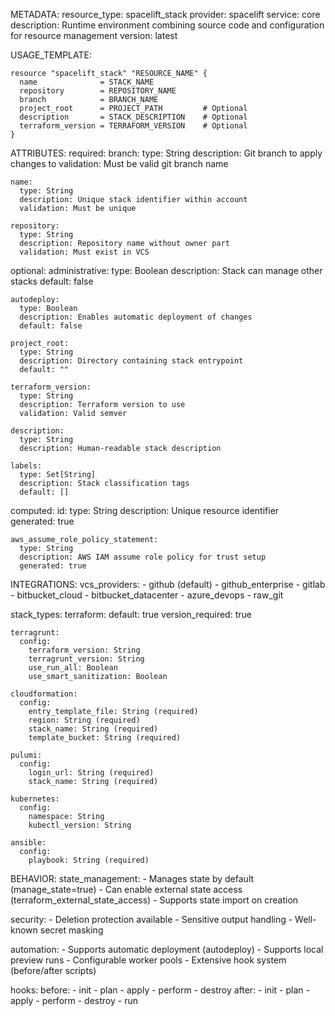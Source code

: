 METADATA:
  resource_type: spacelift_stack
  provider: spacelift
  service: core
  description: Runtime environment combining source code and configuration for resource management
  version: latest

USAGE_TEMPLATE:
```hcl
resource "spacelift_stack" "RESOURCE_NAME" {
  name              = STACK_NAME
  repository        = REPOSITORY_NAME
  branch            = BRANCH_NAME
  project_root      = PROJECT_PATH         # Optional
  description       = STACK_DESCRIPTION    # Optional
  terraform_version = TERRAFORM_VERSION    # Optional
}
```

ATTRIBUTES:
  required:
    branch:
      type: String
      description: Git branch to apply changes to
      validation: Must be valid git branch name
    
    name:
      type: String
      description: Unique stack identifier within account
      validation: Must be unique
    
    repository:
      type: String
      description: Repository name without owner part
      validation: Must exist in VCS

  optional:
    administrative:
      type: Boolean
      description: Stack can manage other stacks
      default: false
      
    autodeploy:
      type: Boolean
      description: Enables automatic deployment of changes
      default: false
      
    project_root:
      type: String
      description: Directory containing stack entrypoint
      default: ""
      
    terraform_version:
      type: String
      description: Terraform version to use
      validation: Valid semver
      
    description:
      type: String
      description: Human-readable stack description
      
    labels:
      type: Set[String]
      description: Stack classification tags
      default: []

  computed:
    id:
      type: String
      description: Unique resource identifier
      generated: true
      
    aws_assume_role_policy_statement:
      type: String
      description: AWS IAM assume role policy for trust setup
      generated: true

INTEGRATIONS:
  vcs_providers:
    - github (default)
    - github_enterprise
    - gitlab
    - bitbucket_cloud
    - bitbucket_datacenter
    - azure_devops
    - raw_git

  stack_types:
    terraform:
      default: true
      version_required: true
      
    terragrunt:
      config:
        terraform_version: String
        terragrunt_version: String
        use_run_all: Boolean
        use_smart_sanitization: Boolean
        
    cloudformation:
      config:
        entry_template_file: String (required)
        region: String (required)
        stack_name: String (required)
        template_bucket: String (required)
        
    pulumi:
      config:
        login_url: String (required)
        stack_name: String (required)
        
    kubernetes:
      config:
        namespace: String
        kubectl_version: String
        
    ansible:
      config:
        playbook: String (required)

BEHAVIOR:
  state_management:
    - Manages state by default (manage_state=true)
    - Can enable external state access (terraform_external_state_access)
    - Supports state import on creation
    
  security:
    - Deletion protection available
    - Sensitive output handling
    - Well-known secret masking
    
  automation:
    - Supports automatic deployment (autodeploy)
    - Supports local preview runs
    - Configurable worker pools
    - Extensive hook system (before/after scripts)

  hooks:
    before:
      - init
      - plan
      - apply
      - perform
      - destroy
    after:
      - init
      - plan
      - apply
      - perform
      - destroy
      - run